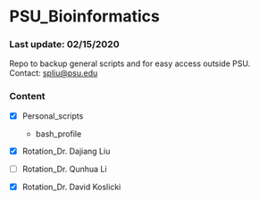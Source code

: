 # PSU_Bioinformatics  

### Last update: 02/15/2020    
Repo to backup general scripts and for easy access outside PSU.  
Contact: spliu@psu.edu

### Content

- [x] Personal_scripts
   - bash_profile
- [x] Rotation_Dr. Dajiang Liu
- [ ] Rotation_Dr. Qunhua Li
- [x] Rotation_Dr. David Koslicki

